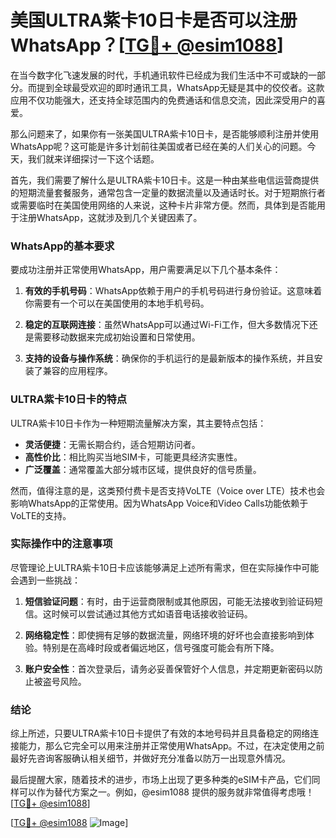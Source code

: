 # 美国ULTRA紫卡10日卡是否可以注册WhatsApp？[[TG💪+ @esim1088](https://t.me/s/esim1088)]

在当今数字化飞速发展的时代，手机通讯软件已经成为我们生活中不可或缺的一部分。而提到全球最受欢迎的即时通讯工具，WhatsApp无疑是其中的佼佼者。这款应用不仅功能强大，还支持全球范围内的免费通话和信息交流，因此深受用户的喜爱。

那么问题来了，如果你有一张美国ULTRA紫卡10日卡，是否能够顺利注册并使用WhatsApp呢？这可能是许多计划前往美国或者已经在美的人们关心的问题。今天，我们就来详细探讨一下这个话题。

首先，我们需要了解什么是ULTRA紫卡10日卡。这是一种由某些电信运营商提供的短期流量套餐服务，通常包含一定量的数据流量以及通话时长。对于短期旅行者或需要临时在美国使用网络的人来说，这种卡片非常方便。然而，具体到是否能用于注册WhatsApp，这就涉及到几个关键因素了。

### WhatsApp的基本要求

要成功注册并正常使用WhatsApp，用户需要满足以下几个基本条件：

1. **有效的手机号码**：WhatsApp依赖于用户的手机号码进行身份验证。这意味着你需要有一个可以在美国使用的本地手机号码。
   
2. **稳定的互联网连接**：虽然WhatsApp可以通过Wi-Fi工作，但大多数情况下还是需要移动数据来完成初始设置和日常使用。

3. **支持的设备与操作系统**：确保你的手机运行的是最新版本的操作系统，并且安装了兼容的应用程序。

### ULTRA紫卡10日卡的特点

ULTRA紫卡10日卡作为一种短期流量解决方案，其主要特点包括：

- **灵活便捷**：无需长期合约，适合短期访问者。
- **高性价比**：相比购买当地SIM卡，可能更具经济实惠性。
- **广泛覆盖**：通常覆盖大部分城市区域，提供良好的信号质量。

然而，值得注意的是，这类预付费卡是否支持VoLTE（Voice over LTE）技术也会影响WhatsApp的正常使用。因为WhatsApp Voice和Video Calls功能依赖于VoLTE的支持。

### 实际操作中的注意事项

尽管理论上ULTRA紫卡10日卡应该能够满足上述所有需求，但在实际操作中可能会遇到一些挑战：

1. **短信验证问题**：有时，由于运营商限制或其他原因，可能无法接收到验证码短信。这时候可以尝试通过其他方式如语音电话接收验证码。

2. **网络稳定性**：即使拥有足够的数据流量，网络环境的好坏也会直接影响到体验。特别是在高峰时段或者偏远地区，信号强度可能会有所下降。

3. **账户安全性**：首次登录后，请务必妥善保管好个人信息，并定期更新密码以防止被盗号风险。

### 结论

综上所述，只要ULTRA紫卡10日卡提供了有效的本地号码并且具备稳定的网络连接能力，那么它完全可以用来注册并正常使用WhatsApp。不过，在决定使用之前最好先咨询客服确认相关细节，并做好充分准备以防万一出现意外情况。

最后提醒大家，随着技术的进步，市场上出现了更多种类的eSIM卡产品，它们同样可以作为替代方案之一。例如，@esim1088 提供的服务就非常值得考虑哦！[[TG💪+ @esim1088](https://t.me/s/esim1088)]

[[TG💪+ @esim1088](https://t.me/s/esim1088) ![Image](https://i.postimg.cc/4NQfJmqS/Snipaste-2025-05-13-00-14-12.png)]